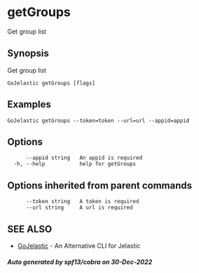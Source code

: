 #  getGroups

Get group list

## Synopsis

Get group list

```
GoJelastic getGroups [flags]
```

## Examples

```
GoJelastic getGroups --token=token --url=url --appid=appid
```

## Options

```
      --appid string   An appid is required
  -h, --help           help for getGroups
```

## Options inherited from parent commands

```
      --token string   A token is required
      --url string     A url is required
```

## SEE ALSO

* [GoJelastic](GoJelastic.md)	 - An Alternative CLI for Jelastic

##### Auto generated by spf13/cobra on 30-Dec-2022
